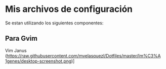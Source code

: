 # Mis archivos de configuración 

Se estan utilizando los siguientes componentes:

## Para Gvim ##
Vim Janus 
(https://raw.githubusercontent.com/mvelasquezl/Dotfiles/master/Im%C3%A1genes/desktop-screenshot.png)]
